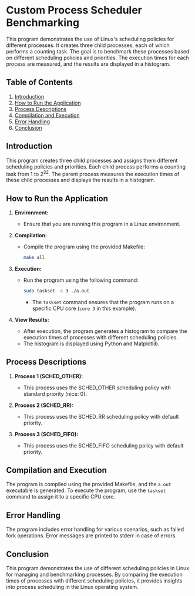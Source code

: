 # Custom Process Scheduler Benchmarking

This program demonstrates the use of Linux's scheduling policies for different processes. It creates three child processes, each of which performs a counting task. The goal is to benchmark these processes based on different scheduling policies and priorities. The execution times for each process are measured, and the results are displayed in a histogram.

## Table of Contents
1. [Introduction](#introduction)
2. [How to Run the Application](#how-to-run-the-application)
3. [Process Descriptions](#process-descriptions)
4. [Compilation and Execution](#compilation-and-execution)
5. [Error Handling](#error-handling)
6. [Conclusion](#conclusion)

## Introduction
This program creates three child processes and assigns them different scheduling policies and priorities. Each child process performs a counting task from 1 to 2<sup>32</sup>. The parent process measures the execution times of these child processes and displays the results in a histogram.

## How to Run the Application
1. **Environment:**
   - Ensure that you are running this program in a Linux environment.

2. **Compilation:**
   - Compile the program using the provided Makefile:
     ```bash
     make all
     ```

3. **Execution:**
   - Run the program using the following command:
     ```bash
     sudo taskset -c 3 ./a.out
     ```
     - The `taskset` command ensures that the program runs on a specific CPU core (`core 3` in this example).

4. **View Results:**
   - After execution, the program generates a histogram to compare the execution times of processes with different scheduling policies.
   - The histogram is displayed using Python and Matplotlib.

## Process Descriptions
1. **Process 1 (SCHED_OTHER):**
   - This process uses the SCHED_OTHER scheduling policy with standard priority (nice: 0).

2. **Process 2 (SCHED_RR):**
   - This process uses the SCHED_RR scheduling policy with default priority.

3. **Process 3 (SCHED_FIFO):**
   - This process uses the SCHED_FIFO scheduling policy with default priority.

## Compilation and Execution
The program is compiled using the provided Makefile, and the `a.out` executable is generated. To execute the program, use the `taskset` command to assign it to a specific CPU core.

## Error Handling
The program includes error handling for various scenarios, such as failed fork operations. Error messages are printed to stderr in case of errors.

## Conclusion
This program demonstrates the use of different scheduling policies in Linux for managing and benchmarking processes. By comparing the execution times of processes with different scheduling policies, it provides insights into process scheduling in the Linux operating system.
